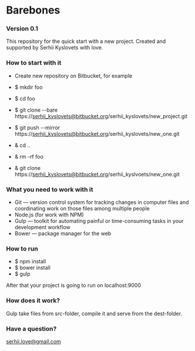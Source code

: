 # Barebones #

### Version 0.1 ###

This repository for the quick start with a new project.
Created and supported by Serhii Kyslovets with love.

### How to start with it ###

* Create new repository on Bitbucket, for example

* $ mkdir foo
* $ cd foo
* $ git clone --bare https://serhii_kyslovets@bitbucket.org/serhii_kyslovets/new_project.git
* $ git push --mirror https://serhii_kyslovets@bitbucket.org/serhii_kyslovets/new_one.git
* & cd ..
* & rm -rf foo

* & git clone https://serhii_kyslovets@bitbucket.org/serhii_kyslvoets/new_one.git

### What you need to work with it ###

* Git — version control system for tracking changes in computer files and coordinating work on those files among multiple people
* Node.js (for work with NPM)
* Gulp — toolkit for automating painful or time-consuming tasks in your development workflow
* Bower — package manager for the web

### How to run ###

* $ npm install
* $ bower install
* $ gulp

After that your project is going to run on localhost:9000

### How does it work? ###

Gulp take files from src-folder, compile it and serve from the dest-folder.

### Have a question? ###

serhii.love@gmail.com
